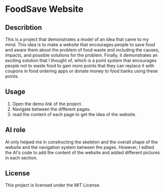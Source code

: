 # FoodSave Website
## Describtion
This is a project that demonstrates a model of an idea that came to my mind. This idea is to make a website that encourages people to save food and aware them about the problem of food waste and including the causes, impacts, and possible solutions for the problem. Finally, it demonstrates an exciting solution that I thought of, which is a point system that encourages people not to waste food to gain more points that they can replace it with coupons in food ordering apps or donate money to food banks using these points.
## Usage
1. Open the demo link of the project.
2. Navigate between the different pages.
3. read the content of each page to get the idea of the website.
## AI role
AI only helped me in constructing the skeleton and the overall shape of the website and the navigation system between the pages. However, I edited the AI's code to add the content of the website and added different pictures in each section.
## License
This project is licensed under the MIT License.

